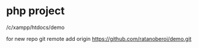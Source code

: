 # php project 
/c/xampp/htdocs/demo

for new repo
git remote add origin https://github.com/ratanoberoi/demo.git